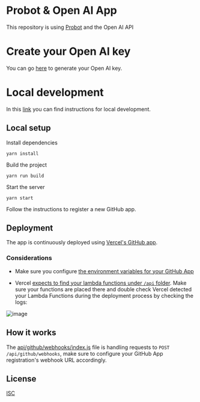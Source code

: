# Probot & Open AI App

This repository is using [Probot](https://probot.github.io/) and the Open AI API

# Create your Open AI key

You can go [here](https://platform.openai.com/api-keys/) to generate your Open AI key.

# Local development

In this [link](https://probot.github.io/docs/development/) you can find instructions for local development.

## Local setup

Install dependencies

```
yarn install
```

Build the project

```
yarn run build
```

Start the server

```
yarn start
```

Follow the instructions to register a new GitHub app.

## Deployment

The app is continuously deployed using [Vercel's GitHub app](https://github.com/apps/vercel).

### Considerations

- Make sure you configure [the environment variables for your GitHub App](https://probot.github.io/docs/configuration/)

- Vercel [expects to find your lambda functions under `/api` folder](<[url](https://vercel.com/docs/concepts/functions/serverless-functions#deploying-serverless-functions)>). Make sure your functions are placed there and double check Vercel detected your Lambda Functions during the deployment process by checking the logs:

![image](https://user-images.githubusercontent.com/2574275/187179364-b0019f95-be41-462a-97d5-facf4de39095.png)

## How it works

The [api/github/webhooks/index.js](api/github/webhooks/index.js) file is handling requests to `POST /api/github/webhooks`, make sure to configure your GitHub App registration's webhook URL accordingly.

## License

[ISC](LICENSE)
